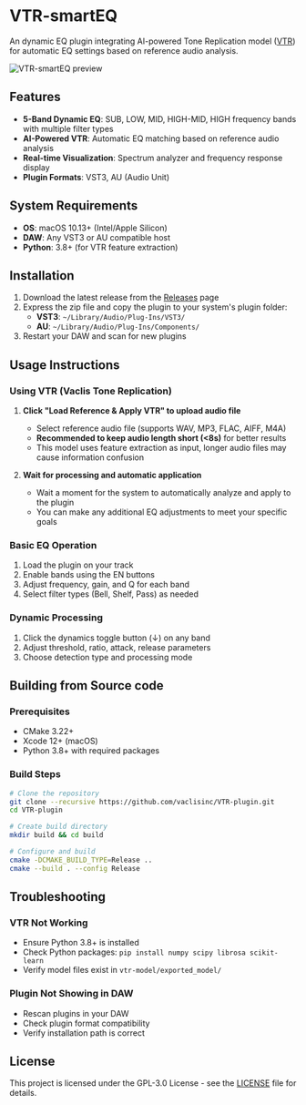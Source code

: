 # VTR-smartEQ

An dynamic EQ plugin integrating AI-powered Tone Replication model ([VTR](https://github.com/vaclisinc/Vaclis_Tone_Replication/)) for automatic EQ settings based on reference audio analysis.

![VTR-smartEQ preview](https://raw.githubusercontent.com/vaclisinc/VTR-plugin/02ba630884a4365ddbfc4f2a6881eebcd5de0ec7/finish.gif)

## Features

- **5-Band Dynamic EQ**: SUB, LOW, MID, HIGH-MID, HIGH frequency bands with multiple filter types
- **AI-Powered VTR**: Automatic EQ matching based on reference audio analysis
- **Real-time Visualization**: Spectrum analyzer and frequency response display
- **Plugin Formats**: VST3, AU (Audio Unit)

## System Requirements

- **OS**: macOS 10.13+ (Intel/Apple Silicon)
- **DAW**: Any VST3 or AU compatible host
- **Python**: 3.8+ (for VTR feature extraction)

## Installation

1. Download the latest release from the [Releases](https://github.com/vaclisinc/VTR-plugin/releases) page
2. Express the zip file and copy the plugin to your system's plugin folder:
   - **VST3**: `~/Library/Audio/Plug-Ins/VST3/`
   - **AU**: `~/Library/Audio/Plug-Ins/Components/`
3. Restart your DAW and scan for new plugins

## Usage Instructions

### Using VTR (Vaclis Tone Replication)

1. **Click "Load Reference & Apply VTR" to upload audio file**
   - Select reference audio file (supports WAV, MP3, FLAC, AIFF, M4A)
   - **Recommended to keep audio length short (<8s)** for better results
   - This model uses feature extraction as input, longer audio files may cause information confusion

2. **Wait for processing and automatic application**
   - Wait a moment for the system to automatically analyze and apply to the plugin
   - You can make any additional EQ adjustments to meet your specific goals

### Basic EQ Operation

1. Load the plugin on your track
2. Enable bands using the EN buttons
3. Adjust frequency, gain, and Q for each band
4. Select filter types (Bell, Shelf, Pass) as needed

### Dynamic Processing

1. Click the dynamics toggle button (↓) on any band
2. Adjust threshold, ratio, attack, release parameters
3. Choose detection type and processing mode

## Building from Source code

### Prerequisites
- CMake 3.22+
- Xcode 12+ (macOS)
- Python 3.8+ with required packages

### Build Steps
```bash
# Clone the repository
git clone --recursive https://github.com/vaclisinc/VTR-plugin.git
cd VTR-plugin

# Create build directory
mkdir build && cd build

# Configure and build
cmake -DCMAKE_BUILD_TYPE=Release ..
cmake --build . --config Release
```

## Troubleshooting

### VTR Not Working
- Ensure Python 3.8+ is installed
- Check Python packages: `pip install numpy scipy librosa scikit-learn`
- Verify model files exist in `vtr-model/exported_model/`

### Plugin Not Showing in DAW
- Rescan plugins in your DAW
- Check plugin format compatibility
- Verify installation path is correct

## License

This project is licensed under the GPL-3.0 License - see the [LICENSE](LICENSE) file for details.
